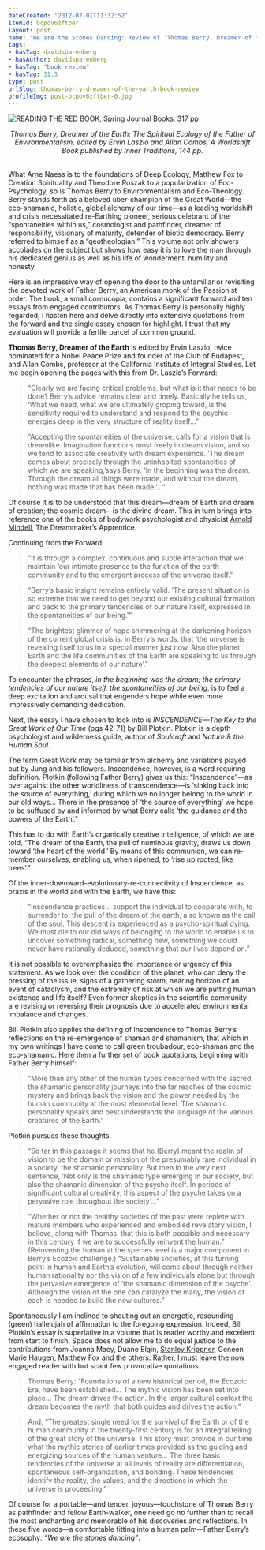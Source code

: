 ```yaml
---
dateCreated: '2012-07-01T11:32:52'
itemId: bcpov6zftber
layout: post
name: "We are the Stones Dancing: Review of 'Thomas Berry, Dreamer of the Earth'"
tags:
- hasTag: davidsparenberg
- hasAuthor: davidsparenberg
- hasTag: "book review"
- hasTag: 31.3
type: post
urlSlug: thomas-berry-dreamer-of-the-earth-book-review
profileImg: post-bcpov6zftber-0.jpg
---
```


![READING THE RED BOOK, Spring Journal Books, 317 pp](../images/post-bcpov6zftber-0.jpg)
<!--nopreview--><div style="text-align:center"><i>Thomas Berry, Dreamer of the Earth: The Spiritual Ecology of the Father of Environmentalism, edited by Ervin Laszlo and Allan Combs, A Worldshift Book published by Inner Traditions, 144 pp.</i></div><!--/nopreview-->
<br>

What Arne Naess is to the foundations of Deep Ecology, Matthew Fox to Creation Spirituality and Theodore Roszak to a popularization of Eco-Psychology, so is Thomas Berry to Environmentalism and Eco-Theology. Berry stands forth as a beloved uber-champion of the Great World—the eco-shamanic, holistic, global alchemy of our time—as a leading worldshift and crisis necessitated re-Earthing pioneer, serious celebrant of the “spontaneities within us,” cosmologist and pathfinder, dreamer of responsibility, visionary of maturity, defender of biotic democracy. Berry referred to himself as a “geotheologian.” This volume not only showers accolades on the subject but shows how easy it is to love the man through his dedicated genius as well as his life of wonderment, humility and honesty. 

Here is an impressive way of opening the door to the unfamiliar or revisiting the devoted work of Father Berry, an American monk of the Passionist order. The book, a small cornucopia, contains a significant forward and ten essays from engaged contributors. As Thomas Berry is personally highly regarded, I hasten here and delve directly into extensive quotations from the forward and the single essay chosen for highlight. I trust that my evaluation will provide a fertile parcel of common ground. 

**Thomas Berry, Dreamer of the Earth** is edited by Ervin Laszlo, twice nominated for a Nobel Peace Prize and founder of the Club of Budapest, and Allan Combs, professor at the California Institute of Integral Studies. Let me begin opening the pages with this from Dr. Laszlo’s Forward: 

> “Clearly we are facing critical problems, but what is it that needs to be done? Berry’s advice remains clear and timely. Basically he tells us, ‘What we need, what we are ultimately groping toward, is the sensitivity required to understand and respond to the psychic energies deep in the very structure of reality itself…”

> “Accepting the spontaneities of the universe, calls for a vision that is dreamlike. Imagination functions most freely in dream vision, and so we tend to associate creativity with dream experience. ‘The dream comes about precisely through the uninhabited spontaneities of which we are speaking,’says Berry. ‘In the beginning was the dream. Through the dream all things were made, and without the dream, nothing was made that has been made.’…” 

Of course it is to be understood that this dream—dream of Earth and dream of creation; the cosmic dream—is the divine dream. This in turn brings into reference one of the books of bodywork psychologist and physicist [Arnold Mindell](../@arnoldmindell), The Dreammaker’s Apprentice. 

Continuing from the Forward: 

> “It is through a complex, continuous and subtle interaction that we maintain ‘our intimate presence to the function of the earth community and to the emergent process of the universe itself.” 

> “Berry’s basic insight remains entirely valid. ‘The present situation is so extreme that we need to get beyond our existing cultural formation and back to the primary tendencies of our nature itself, expressed in the spontaneities of our being.'” 

> “The brightest glimmer of hope shimmering at the darkening horizon of the current global crisis is, in Berry’s words, that ‘the universe is revealing itself to us in a special manner just now. Also the planet Earth and the life communities of the Earth are speaking to us through the deepest elements of our nature’.” 

To encounter the phrases, *in the beginning was the dream; the primary tendencies of our nature itself, the spontaneities of our being*, is to feel a deep excitation and arousal that engenders hope while even more impressively demanding dedication. 

Next, the essay I have chosen to look into is *INSCENDENCE—The Key to the Great Work of Our Time* (pgs 42-71) by Bill Plotkin. Plotkin is a depth psychologist and wilderness guide, author of *Soulcraft* and *Nature & the Human Soul*. 

The term Great Work may be familiar from alchemy and variations played out by Jung and his followers. Inscendence, however, is a word requiring definition. Plotkin (following Father Berry) gives us this: “Inscendence”—as over against the other worldliness of transcendence—is ‘sinking back into the source of everything,’ during which we no longer belong to the world in our old ways… There in the presence of ‘the source of everything’ we hope to be suffused by and informed by what Berry calls ‘the guidance and the powers of the Earth’.”

This has to do with Earth’s organically creative intelligence, of which we are told, “The dream of the Earth, the pull of numinous gravity, draws us down toward ‘the heart of the world.’ By means of this communion, we can re-member ourselves, enabling us, when ripened, to ‘rise up rooted, like trees’.” 

Of the inner-downward-evolutionary-re-connectivity of Inscendence, as praxis in the world and with the Earth, we have this: 

> “Inscendence practices… support the individual to cooperate with, to surrender to, the pull of the dream of the earth, also known as the call of the soul. This descent is experienced as a psycho-spiritual dying. We must die to our old ways of belonging to the world to enable us to uncover something radical, something new, something we could never have rationally deduced, something that our lives depend on.” 

It is not possible to overemphasize the importance or urgency of this statement. As we look over the condition of the planet, who can deny the pressing of the issue, signs of a gathering storm, nearing horizon of an event of cataclysm, and the extremity of risk at which we are putting human existence and life itself? Even former skeptics in the scientific community are revising or reversing their prognosis due to accelerated environmental imbalance and changes. 

Bill Plotkin also applies the defining of Inscendence to Thomas Berry’s reflections on the re-emergence of shaman and shamanism, that which in my own writings I have come to call green troubadour, eco-shaman and the eco-shamanic. Here then a further set of book quotations, beginning with Father Berry himself: 

> “More than any other of the human types concerned with the sacred, the shamanic personality journeys into the far reaches of the cosmic mystery and brings back the vision and the power needed by the human community at the most elemental level. The shamanic personality speaks and best understands the language of the various creatures of the Earth.” 

Plotkin pursues these thoughts: 

> “So far in this passage it seems that he (Berry) meant the realm of vision to be the domain or mission of the presumably rare individual in a society, the shamanic personality. But then in the very next sentence, ‘Not only is the shamanic type emerging in our society, but also the shamanic dimension of the psyche itself. In periods of significant cultural creativity, this aspect of the psyche takes on a pervasive role throughout the society’…” 

> “Whether or not the healthy societies of the past were replete with mature members who experienced and embodied revelatory vision, I believe, along with Thomas, that this is both possible and necessary in this century if we are to successfully reinvent the human.” (Reinventing the human at the species level is a major component in Berry’s Ecozoic challenge.) “Sustainable societies, at this turning point in human and Earth’s evolution, will come about through neither human rationality nor the vision of a few individuals alone but through the pervasive emergence of ‘the shamanic dimension of the psyche’. Although the vision of the one can catalyze the many, the vision of each is needed to build the new cultures.” 

Spontaneously I am inclined to shouting out an energetic, resounding (green) hallelujah of affirmation to the foregoing expression. Indeed, Bill Plotkin’s essay is superlative in a volume that is reader worthy and excellent from start to finish. Space does not allow me to do equal justice to the contributions from Joanna Macy, Duane Elgin, [Stanley Krippner](../@stanleykrippner), Geneen Marie Haugen, Matthew Fox and the others. Rather, I must leave the now engaged reader with but scant few provocative quotations. 

> Thomas Berry: “Foundations of a new historical period, the Ecozoic Era, have been established… The mythic vision has been set into place… The dream drives the action. In the larger cultural context the dream becomes the myth that both guides and drives the action.”

> And: “The greatest single need for the survival of the Earth or of the human community in the twenty-first century is for an integral telling of the great story of the universe. This story must provide in our time what the mythic stories of earlier times provided as the guiding and energizing sources of the human venture… The three basic tendencies of the universe at all levels of reality are differentiation, spontaneous self-organization, and bonding. These tendencies identify the reality, the values, and the directions in which the universe is proceeding.” 

Of course for a portable—and tender, joyous—touchstone of Thomas Berry as pathfinder and fellow Earth-walker, one need go no further than to recall the most enchanting and memorable of his discoveries and reflections. In these five words—a comfortable fitting into a human palm—Father Berry’s ecosophy: *“We are the stones dancing”*.



